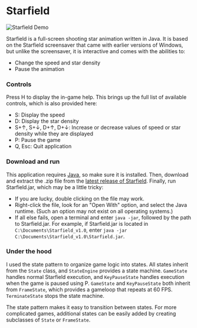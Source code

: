 # Starfield

![Starfield Demo](http://i1278.photobucket.com/albums/y519/nitrile/starfield-demo_zpswinaewgn.png)

Starfield is a full-screen shooting star animation written in Java. It is based on the Starfield screensaver that came with earlier versions of Windows, but unlike the screensaver, it is interactive and comes with the abilities to:
* Change the speed and star density 
* Pause the animation

### Controls
Press H to display the in-game help. This brings up the full list of available controls, which is also provided here:
* S: Display the speed
* D: Display the star density
* S+↑, S+↓, D+↑, D+↓: Increase or decrease values of speed or star density while they are displayed
* P: Pause the game
* Q, Esc: Quit application

### Download and run
This application requires [Java](http://java.com/inc/BrowserRedirect1.jsp?locale=en), so make sure it is installed. Then, download and extract the .zip file from the [latest release of Starfield](https://github.com/squarespirit/starfield/releases). Finally, run Starfield.jar, which may be a little tricky:
* If you are lucky, double clicking on the file may work.
* Right-click the file, look for an "Open With" option, and select the Java runtime. (Such an option may not exist on all operating systems.)
* If all else fails, open a terminal and enter `java -jar`, followed by the path to Starfield.jar. For example, if Starfield.jar is located in `C:\Documents\Starfield_v1.0`, enter `java -jar C:\Documents\Starfield_v1.0\Starfield.jar`.

### Under the hood
I used the state pattern to organize game logic into states. All states inherit from the `State` class, and `StateEngine` provides a state machine. `GameState` handles normal Starfield execution, and `KeyPauseState` handles execution when the game is paused using P. `GameState` and `KeyPauseState` both inherit from `FrameState`, which provides a gameloop that repeats at 60 FPS. `TerminateState` stops the state machine.

The state pattern makes it easy to transition between states. For more complicated games, additional states can be easily added by creating subclasses of `State` or `FrameState`.
